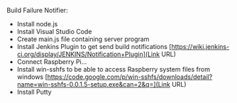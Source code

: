 Build Failure Notifier:

* Install node.js
* Install Visual Studio Code
* Create main.js file containing server program
* Install Jenkins Plugin to get send build notifications
[https://wiki.jenkins-ci.org/display/JENKINS/Notification+Plugin](Link URL)
* Connect Raspberry Pi...
* Install win-sshfs to be able to access Raspberry system files from windows
[https://code.google.com/p/win-sshfs/downloads/detail?name=win-sshfs-0.0.1.5-setup.exe&can=2&q=](Link URL)
* Install Putty